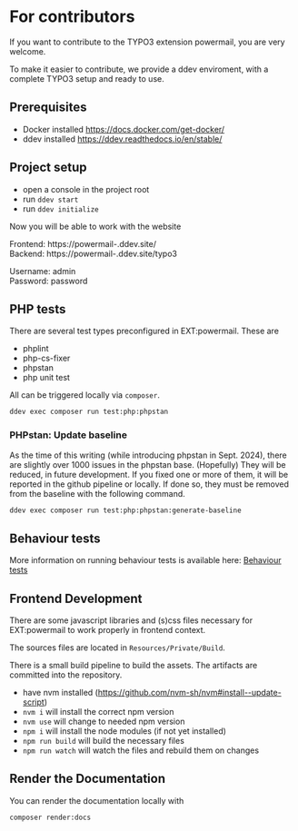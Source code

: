 # For contributors

If you want to contribute to the TYPO3 extension powermail, you are very welcome.

To make it easier to contribute, we provide a ddev enviroment, with a complete TYPO3 setup and ready to
use.

## Prerequisites

- Docker installed https://docs.docker.com/get-docker/
- ddev installed https://ddev.readthedocs.io/en/stable/

## Project setup

- open a console in the project root
- run `ddev start`
- run `ddev initialize`

Now you will be able to work with the website

Frontend: https://powermail-<TYPO3-version>.ddev.site/ \
Backend: https://powermail-<TYPO3-version>.ddev.site/typo3

Username: admin \
Password: password

## PHP tests

There are several test types preconfigured in EXT:powermail. These are

- phplint
- php-cs-fixer
- phpstan
- php unit test

All can be triggered locally via `composer`.

```bash
ddev exec composer run test:php:phpstan
```

### PHPstan: Update baseline

As the time of this writing (while introducing phpstan in Sept. 2024), there are slightly over 1000 issues in the
phpstan base. (Hopefully) They will be reduced, in future development. If you fixed one or more of them, it will be
reported in the github pipeline or locally. If done so, they must be removed from the baseline with the following
command.

```bash
ddev exec composer run test:php:phpstan:generate-baseline
```



## Behaviour tests

More information on running behaviour tests is available here: [Behaviour tests](https://github.com/in2code-de/powermail/tree/documentation-draft/Tests/Behavior/readme.md)

## Frontend Development

There are some javascript libraries and (s)css files necessary for EXT:powermail to work properly in frontend context.

The sources files are located in `Resources/Private/Build`.

There is a small build pipeline to build the assets. The artifacts are committed into the repository.

* have nvm installed (https://github.com/nvm-sh/nvm#install--update-script)
* `nvm i` will install the correct npm version
* `nvm use` will change to needed npm version
* `npm i` will install the node modules (if not yet installed)
* `npm run build` will build the necessary files
* `npm run watch` will watch the files and rebuild them on changes

## Render the Documentation

You can render the documentation locally with

```bash
composer render:docs
```
